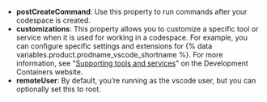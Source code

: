 - **postCreateCommand**: Use this property to run commands after your codespace is created.
- **customizations**: This property allows you to customize a specific tool or service when it is used for working in a codespace. For example, you can configure specific settings and extensions for {% data variables.product.prodname_vscode_shortname %}. For more information, see "[Supporting tools and services](https://containers.dev/supporting)" on the Development Containers website.
- **remoteUser**: By default, you’re running as the vscode user, but you can optionally set this to root.
